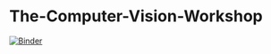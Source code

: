 # The-Computer-Vision-Workshop

[![Binder](https://mybinder.org/badge_logo.svg)](https://mybinder.org/v2/gh/PacktWorkshops/The-Computer-Vision-Workshop/master)
